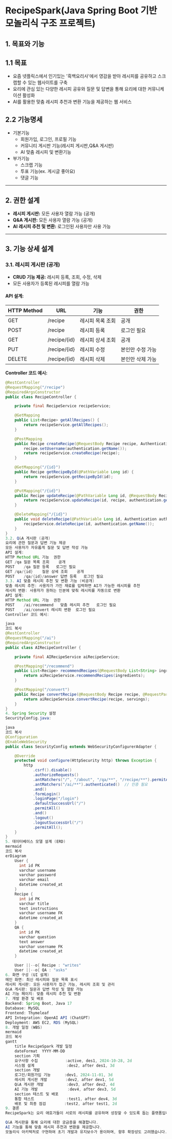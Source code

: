 # RecipeSpark(Java Spring Boot 기반 모놀리식 구조 프로젝트)

## 1. 목표와 기능
## 1.1 목표
- 요즘 넷플릭스에서 인기있는 '흑백요리사'에서 영감을 받아 레시피를 공유하고 스크랩할 수 있는 웹사이트를 구축
- 요리에 관심 있는 다양한 레시피 공유와 질문 및 답변을 통해 요리에 대한 커뮤니케이션 활성화
- AI를 활용한 맞춤 레시피 추천과 변환 기능을 제공하는 웹 서비스

## 2.2 기능명세
- 기본기능
    - 회원가입, 로그인, 프로필 기능
    - 커뮤니티 게시판 기능(레시피 게시판,Q&A 게시판)
    - AI 맞춤 레시피 및 변환기능
- 부가기능
    - 스크랩 기능
    - 투표 기능(ex. 게시글 좋아요)
    - 댓글 기능

---

## 2. 권한 설계
- **레시피 게시판:** 모든 사용자 열람 가능 (공개)  
- **Q&A 게시판:** 모든 사용자 열람 가능 (공개)  
- **AI 레시피 추천 및 변환:** 로그인된 사용자만 사용 가능  

---

## 3. 기능 상세 설계

### 3.1. 레시피 게시판 (공개)
- **CRUD 기능 제공:** 레시피 등록, 조회, 수정, 삭제  
- 모든 사용자가 등록된 레시피를 열람 가능  

#### API 설계:

| HTTP Method | URL             | 기능            | 권한         |
|-------------|-----------------|----------------|--------------|
| GET         | /recipe         | 레시피 목록 조회 | 공개          |
| POST        | /recipe         | 레시피 등록      | 로그인 필요   |
| GET         | /recipe/{id}    | 레시피 상세 조회 | 공개          |
| PUT         | /recipe/{id}    | 레시피 수정      | 본인만 수정 가능 |
| DELETE      | /recipe/{id}    | 레시피 삭제      | 본인만 삭제 가능 |

**Controller 코드 예시:**
```java
@RestController
@RequestMapping("/recipe")
@RequiredArgsConstructor
public class RecipeController {

    private final RecipeService recipeService;

    @GetMapping
    public List<Recipe> getAllRecipes() {
        return recipeService.getAllRecipes();
    }

    @PostMapping
    public Recipe createRecipe(@RequestBody Recipe recipe, Authentication authentication) {
        recipe.setUsername(authentication.getName());
        return recipeService.createRecipe(recipe);
    }

    @GetMapping("/{id}")
    public Recipe getRecipeById(@PathVariable Long id) {
        return recipeService.getRecipeById(id);
    }

    @PutMapping("/{id}")
    public Recipe updateRecipe(@PathVariable Long id, @RequestBody Recipe recipe, Authentication authentication) {
        return recipeService.updateRecipe(id, recipe, authentication.getName());
    }

    @DeleteMapping("/{id}")
    public void deleteRecipe(@PathVariable Long id, Authentication authentication) {
        recipeService.deleteRecipe(id, authentication.getName());
    }
}
3.2. Q&A 게시판 (공개)
요리에 관한 질문과 답변 기능 제공
모든 사용자가 자유롭게 질문 및 답변 작성 가능
API 설계:
HTTP Method	URL	기능	권한
GET	/qa	질문 목록 조회	공개
POST	/qa	질문 등록	로그인 필요
GET	/qa/{id}	질문 상세 조회	공개
POST	/qa/{id}/answer	답변 등록	로그인 필요
3.3. AI 맞춤 레시피 추천 및 변환 기능 (비공개)
맞춤 레시피 추천: 사용자가 가진 재료를 입력하면 AI가 가능한 레시피를 추천
레시피 변환: 사용자가 원하는 인분에 맞춰 레시피를 자동으로 변환
API 설계:
HTTP Method	URL	기능	권한
POST	/ai/recommend	맞춤 레시피 추천	로그인 필요
POST	/ai/convert	레시피 변환	로그인 필요
Controller 코드 예시:

java
코드 복사
@RestController
@RequestMapping("/ai")
@RequiredArgsConstructor
public class AIRecipeController {

    private final AIRecipeService aiRecipeService;

    @PostMapping("/recommend")
    public List<Recipe> recommendRecipes(@RequestBody List<String> ingredients) {
        return aiRecipeService.recommendRecipes(ingredients);
    }

    @PostMapping("/convert")
    public Recipe convertRecipe(@RequestBody Recipe recipe, @RequestParam int servings) {
        return aiRecipeService.convertRecipe(recipe, servings);
    }
}
4. Spring Security 설정
SecurityConfig.java:

java
코드 복사
@Configuration
@EnableWebSecurity
public class SecurityConfig extends WebSecurityConfigurerAdapter {

    @Override
    protected void configure(HttpSecurity http) throws Exception {
        http
            .csrf().disable()
            .authorizeRequests()
            .antMatchers("/", "/about", "/qa/**", "/recipe/**").permitAll()  // 공개 URL
            .antMatchers("/ai/**").authenticated()  // 인증 필요
            .and()
            .formLogin()
            .loginPage("/login")
            .defaultSuccessUrl("/")
            .permitAll()
            .and()
            .logout()
            .logoutSuccessUrl("/")
            .permitAll();
    }
}
5. 데이터베이스 모델 설계 (ERD)
mermaid
코드 복사
erDiagram
    User {
      int id PK
      varchar username
      varchar password
      varchar email
      datetime created_at
    }
    Recipe {
      int id PK
      varchar title
      text instructions
      varchar username FK
      datetime created_at
    }
    QA {
      int id PK
      varchar question
      text answer
      varchar username FK
      datetime created_at
    }

    User ||--o{ Recipe : "writes"
    User ||--o{ QA : "asks"
6. 화면 구성 (UI 설계)
메인 화면: 최신 레시피와 질문 목록 표시
레시피 게시판: 모든 사용자가 접근 가능, 레시피 조회 및 관리
Q&A 게시판: 질문과 답변 작성 및 열람 가능
AI 기능 페이지: 맞춤 레시피 추천 및 변환
7. 개발 환경 및 배포
Backend: Spring Boot, Java 17
Database: MySQL
Frontend: Thymeleaf
API Integration: OpenAI API (ChatGPT)
Deployment: AWS EC2, RDS (MySQL)
8. 개발 일정 (WBS)
mermaid
코드 복사
gantt
    title RecipeSpark 개발 일정
    dateFormat  YYYY-MM-DD
    section 기획
    요구사항 수집            :active, des1, 2024-10-28, 2d
    시스템 설계              :des2, after des1, 3d
    section 개발
    로그인/회원가입 기능      :dev1, 2024-11-01, 3d
    레시피 게시판 개발        :dev2, after dev1, 5d
    Q&A 게시판 개발          :dev3, after dev2, 4d
    AI 기능 개발             :dev4, after dev3, 5d
    section 테스트 및 배포
    통합 테스트              :test1, after dev4, 3d
    배포 및 최종 점검        :test2, after test1, 2d
9. 결론
RecipeSpark는 요리 애호가들이 서로의 레시피를 공유하며 성장할 수 있도록 돕는 플랫폼입니다.

Q&A 게시판을 통해 요리에 대한 궁금증을 해결합니다.
AI 기능을 통해 맞춤 레시피 추천과 변환을 제공합니다.
모놀리식 아키텍처로 구현하여 초기 개발과 유지보수가 용이하며, 향후 확장성도 고려했습니다.
